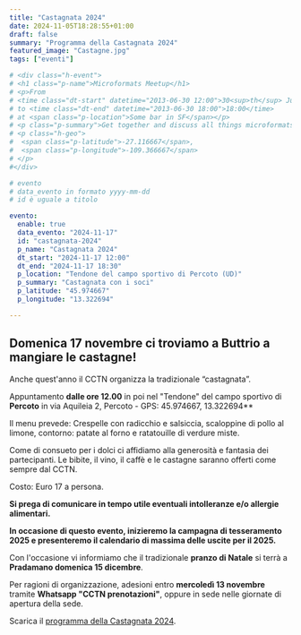 ```yaml
---
title: "Castagnata 2024"
date: 2024-11-05T18:28:55+01:00
draft: false
summary: "Programma della Castagnata 2024"
featured_image: "Castagne.jpg"
tags: ["eventi"]

# <div class="h-event">
# <h1 class="p-name">Microformats Meetup</h1>
# <p>From 
# <time class="dt-start" datetime="2013-06-30 12:00">30<sup>th</sup> June 2013, 12:00</time>
# to <time class="dt-end" datetime="2013-06-30 18:00">18:00</time>
# at <span class="p-location">Some bar in SF</span></p>
# <p class="p-summary">Get together and discuss all things microformats-related.</p>
# <p class="h-geo">
#  <span class="p-latitude">-27.116667</span>,
#  <span class="p-longitude">-109.366667</span>
# </p>
#</div>

# evento 
# data_evento in formato yyyy-mm-dd
# id è uguale a titolo

evento:
  enable: true
  data_evento: "2024-11-17"
  id: "castagnata-2024"
  p_name: "Castagnata 2024"
  dt_start: "2024-11-17 12:00"
  dt_end: "2024-11-17 18:30"
  p_location: "Tendone del campo sportivo di Percoto (UD)"
  p_summary: "Castagnata con i soci"
  p_latitude: "45.974667"
  p_longitude: "13.322694"

---
```


## Domenica 17 novembre ci troviamo a Buttrio a mangiare le castagne!

Anche quest'anno il CCTN organizza la tradizionale “castagnata”.

Appuntamento **dalle ore 12.00** in poi nel "Tendone" del campo sportivo di **Percoto** in via Aquileia 2, Percoto - GPS: 45.974667, 13.322694**


Il menu prevede:
Crespelle con radicchio e salsiccia, scaloppine di pollo al limone, contorno: patate al forno e ratatouille di verdure miste.

Come di consueto per i dolci ci affidiamo alla generosità e fantasia dei partecipanti.
Le bibite, il vino, il caffè e le castagne saranno offerti come sempre dal CCTN.

Costo: Euro 17 a persona.

**Si prega di comunicare in tempo utile eventuali intolleranze e/o allergie alimentari.**

**In occasione di questo evento, inizieremo la campagna di tesseramento 2025 e presenteremo il calendario di massima delle uscite per il 2025.**

Con l'occasione vi informiamo che il tradizionale **pranzo di Natale** si terrà a **Pradamano domenica 15 dicembre**.

Per ragioni di organizzazione, adesioni entro **mercoledì 13 novembre** tramite **Whatsapp "CCTN prenotazioni"**, oppure in sede nelle giornate di apertura della sede.

Scarica il [programma della Castagnata 2024](Castagnata-2024.pdf).

